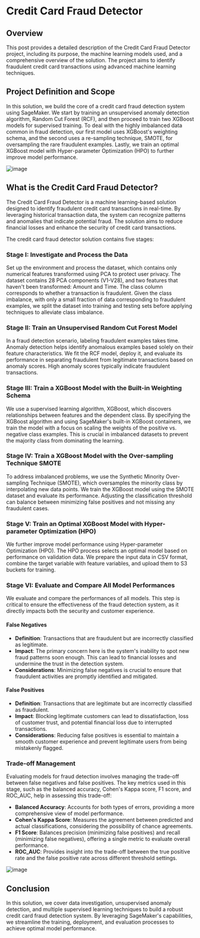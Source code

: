 # Credit Card Fraud Detector

## Overview
This post provides a detailed description of the Credit Card Fraud Detector project, including its purpose, the machine learning models used, and a comprehensive overview of the solution. The project aims to identify fraudulent credit card transactions using advanced machine learning techniques.

## Project Definition and Scope
In this solution, we build the core of a credit card fraud detection system using SageMaker. We start by training an unsupervised anomaly detection algorithm, Random Cut Forest (RCF), and then proceed to train two XGBoost models for supervised training. To deal with the highly imbalanced data common in fraud detection, our first model uses XGBoost's weighting schema, and the second uses a re-sampling technique, SMOTE, for oversampling the rare fraudulent examples. Lastly, we train an optimal XGBoost model with Hyper-parameter Optimization (HPO) to further improve model performance.

![image](https://github.com/user-attachments/assets/5a35ec8f-d82b-43a3-b93e-a9ff1e84be11)

## What is the Credit Card Fraud Detector?
The Credit Card Fraud Detector is a machine learning-based solution designed to identify fraudulent credit card transactions in real-time. By leveraging historical transaction data, the system can recognize patterns and anomalies that indicate potential fraud. The solution aims to reduce financial losses and enhance the security of credit card transactions.

The credit card fraud detector solution contains five stages:

### Stage I: Investigate and Process the Data
Set up the environment and process the dataset, which contains only numerical features transformed using PCA to protect user privacy. The dataset contains 28 PCA components (V1-V28), and two features that haven't been transformed: Amount and Time. The class column corresponds to whether a transaction is fraudulent. Given the class imbalance, with only a small fraction of data corresponding to fraudulent examples, we split the dataset into training and testing sets before applying techniques to alleviate class imbalance.

### Stage II: Train an Unsupervised Random Cut Forest Model
In a fraud detection scenario, labeling fraudulent examples takes time. Anomaly detection helps identify anomalous examples based solely on their feature characteristics. We fit the RCF model, deploy it, and evaluate its performance in separating fraudulent from legitimate transactions based on anomaly scores. High anomaly scores typically indicate fraudulent transactions.

### Stage III: Train a XGBoost Model with the Built-in Weighting Schema
We use a supervised learning algorithm, XGBoost, which discovers relationships between features and the dependent class. By specifying the XGBoost algorithm and using SageMaker's built-in XGBoost containers, we train the model with a focus on scaling the weights of the positive vs. negative class examples. This is crucial in imbalanced datasets to prevent the majority class from dominating the learning.

### Stage IV: Train a XGBoost Model with the Over-sampling Technique SMOTE
To address imbalanced problems, we use the Synthetic Minority Over-sampling Technique (SMOTE), which oversamples the minority class by interpolating new data points. We train the XGBoost model using the SMOTE dataset and evaluate its performance. Adjusting the classification threshold can balance between minimizing false positives and not missing any fraudulent cases.

### Stage V: Train an Optimal XGBoost Model with Hyper-parameter Optimization (HPO)
We further improve model performance using Hyper-parameter Optimization (HPO). The HPO process selects an optimal model based on performance on validation data. We prepare the input data in CSV format, combine the target variable with feature variables, and upload them to S3 buckets for training.

### Stage VI: Evaluate and Compare All Model Performances
We evaluate and compare the performances of all models. This step is critical to ensure the effectiveness of the fraud detection system, as it directly impacts both the security and customer experience.

#### False Negatives
- **Definition**: Transactions that are fraudulent but are incorrectly classified as legitimate.
- **Impact**: The primary concern here is the system's inability to spot new fraud patterns soon enough. This can lead to financial losses and undermine the trust in the detection system.
- **Considerations**: Minimizing false negatives is crucial to ensure that fraudulent activities are promptly identified and mitigated.

#### False Positives
- **Definition**: Transactions that are legitimate but are incorrectly classified as fraudulent.
- **Impact**: Blocking legitimate customers can lead to dissatisfaction, loss of customer trust, and potential financial loss due to interrupted transactions.
- **Considerations**: Reducing false positives is essential to maintain a smooth customer experience and prevent legitimate users from being mistakenly flagged.

### Trade-off Management

Evaluating models for fraud detection involves managing the trade-off between false negatives and false positives. The key metrics used in this stage, such as the balanced accuracy, Cohen's Kappa score, F1 score, and ROC_AUC, help in assessing this trade-off:

- **Balanced Accuracy**: Accounts for both types of errors, providing a more comprehensive view of model performance.
- **Cohen's Kappa Score**: Measures the agreement between predicted and actual classifications, considering the possibility of chance agreements.
- **F1 Score**: Balances precision (minimizing false positives) and recall (minimizing false negatives), offering a single metric to evaluate overall performance.
- **ROC_AUC**: Provides insight into the trade-off between the true positive rate and the false positive rate across different threshold settings.

![image](https://github.com/user-attachments/assets/93cacabc-1411-4e01-a005-5c3e9e56f0a3)

## Conclusion
In this solution, we cover data investigation, unsupervised anomaly detection, and multiple supervised learning techniques to build a robust credit card fraud detection system. By leveraging SageMaker's capabilities, we streamline the training, deployment, and evaluation processes to achieve optimal model performance.
